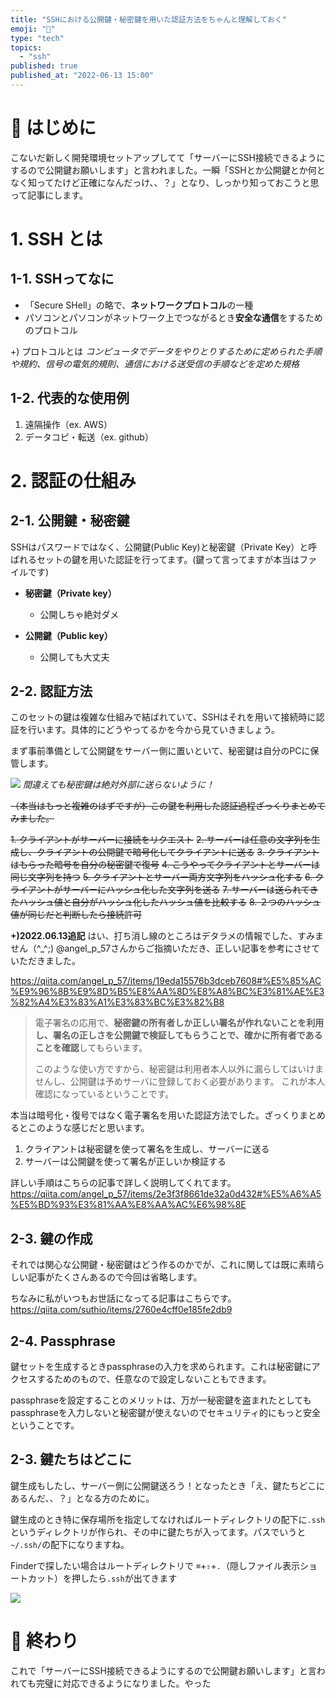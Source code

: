 ```yaml
---
title: "SSHにおける公開鍵・秘密鍵を用いた認証方法をちゃんと理解しておく"
emoji: "🔑"
type: "tech"
topics:
  - "ssh"
published: true
published_at: "2022-06-13 15:00"
---
```


# 🌼 はじめに

こないだ新しく開発環境セットアップしてて「サーバーにSSH接続できるようにするので公開鍵お願いします」と言われました。一瞬「SSHとか公開鍵とか何となく知ってたけど正確になんだっけ、、？」となり、しっかり知っておこうと思って記事にします。

# 1. SSH とは

## 1-1. SSHってなに
- 「Secure SHell」の略で、**ネットワークプロトコル**の一種
- パソコンとパソコンがネットワーク上でつながるとき**安全な通信**をするためのプロトコル

+) プロトコルとは
*コンピュータでデータをやりとりするために定められた手順や規約、信号の電気的規則、通信における送受信の手順などを定めた規格*

## 1-2. 代表的な使用例
1. 遠隔操作（ex. AWS）
2. データコピ・転送（ex. github）


# 2. 認証の仕組み

## 2-1. 公開鍵・秘密鍵

SSHはパスワードではなく、公開鍵(Public Key)と秘密鍵（Private Key）と呼ばれるセットの鍵を用いた認証を行ってます。(鍵って言ってますが本当はファイルです)

- **秘密鍵（Private key）**
  - 公開しちゃ絶対ダメ

- **公開鍵（Public key）**
  - 公開しても大丈夫

## 2-2. 認証方法

このセットの鍵は複雑な仕組みで結ばれていて、SSHはそれを用いて接続時に認証を行います。具体的にどうやってるかを今から見ていきましょう。

まず事前準備として公開鍵をサーバー側に置いといて、秘密鍵は自分のPCに保管します。

![](https://storage.googleapis.com/zenn-user-upload/ca1a06886bb9-20220612.jpg)
*間違えても秘密鍵は絶対外部に送らないように！*


~~（本当はもっと複雑のはずですが）この鍵を利用した認証過程ざっくりまとめてみました。~~

~~1. クライアントがサーバーに接続をリクエスト~~
~~2. サーバーは任意の文字列を生成し、クライアントの公開鍵で暗号化してクライアントに送る~~
~~3. クライアントはもらった暗号を自分の秘密鍵で復号~~
~~4. こうやってクライアントとサーバーは同じ文字列を持つ~~
~~5. クライアントとサーバー両方文字列をハッシュ化する~~
~~6. クライアントがサーバーにハッシュ化した文字列を送る~~
~~7. サーバーは送られてきたハッシュ値と自分がハッシュ化したハッシュ値を比較する~~
~~8. ２つのハッシュ値が同じだと判断したら接続許可~~

**+)2022.06.13追記**
はい、打ち消し線のところはデタラメの情報でした、すみません（^_^;)
@angel_p_57さんからご指摘いただき、正しい記事を参考にさせていただきました。

https://qiita.com/angel_p_57/items/19eda15576b3dceb7608#%E5%85%AC%E9%96%8B%E9%8D%B5%E8%AA%8D%E8%A8%BC%E3%81%AE%E3%82%A4%E3%83%A1%E3%83%BC%E3%82%B8

> 電子署名の応用で、**秘密鍵の所有者しか正しい署名が作れないことを利用し、署名の正しさを公開鍵で検証してもらうことで、確かに所有者であることを確認**してもらいます。
> 
> このような使い方ですから、秘密鍵は利用者本人以外に漏らしてはいけませんし、公開鍵は予めサーバに登録しておく必要があります。
これが本人確認になっているということです。

本当は暗号化・復号ではなく電子署名を用いた認証方法でした。ざっくりまとめるとこのような感じだと思います。
1. クライアントは秘密鍵を使って署名を生成し、サーバーに送る
2. サーバーは公開鍵を使って署名が正しいか検証する

詳しい手順はこちらの記事で詳しく説明してくれてます。
https://qiita.com/angel_p_57/items/2e3f3f8661de32a0d432#%E5%A6%A5%E5%BD%93%E3%81%AA%E8%AA%AC%E6%98%8E

## 2-3. 鍵の作成

それでは関心な公開鍵・秘密鍵はどう作るのかでが、これに関しては既に素晴らしい記事がたくさんあるので今回は省略します。

ちなみに私がいつもお世話になってる記事はこちらです。
https://qiita.com/suthio/items/2760e4cff0e185fe2db9

## 2-4. Passphrase

鍵セットを生成するときpassphraseの入力を求められます。これは秘密鍵にアクセスするためのもので、任意なので設定しないこともできます。

passphraseを設定することのメリットは、万が一秘密鍵を盗まれたとしてもpassphraseを入力しないと秘密鍵が使えないのでセキュリティ的にもっと安全ということです。

## 2-3. 鍵たちはどこに

鍵生成もしたし、サーバー側に公開鍵送ろう！となったとき「え、鍵たちどこにあるんだ、、？」となる方のために。

鍵生成のとき特に保存場所を指定してなければルートディレクトリの配下に`.ssh`というディレクトリが作られ、その中に鍵たちが入ってます。パスでいうと`~/.ssh/`の配下になりますね。

Finderで探したい場合はルートディレクトリで `⌘`+`⇧`+`.`（隠しファイル表示ショートカット）を押したら`.ssh`が出てきます

![](https://storage.googleapis.com/zenn-user-upload/bc6848d50eb2-20220612.png)



# 🌷 終わり

これで「サーバーにSSH接続できるようにするので公開鍵お願いします」と言われても完璧に対応できるようになりました。やった